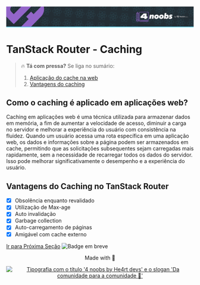 <p align="center">
  <a href="https://github.com/he4rt/4noobs" target="_blank" title="Clique para visualizar mais informações sobre o projeto 4noobs">
    <img src="../../../assets/global/header-4noobs.svg" alt="Cabeçalho do repositório representado pelo logotipo da He4rt, simbolizado por um coração roxo, na esquerda e a tipografia '4 noobs by He4rt devs' na direita">
  </a>
</p>

# TanStack Router - Caching

> 🔥 **Tá com pressa?** Se liga no sumário:
> 1. [Aplicação do cache na web](#como-o-caching-é-aplicado-em-aplicações-web)
> 2. [Vantagens do caching](#vantagens-do-caching-no-tanstack-router)

## Como o caching é aplicado em aplicações web?

Caching em aplicações web é uma técnica utilizada para armazenar dados em memória, a fim de aumentar a velocidade de acesso, diminuir a carga no servidor e melhorar a experiência do usuário com consistência na fluidez. Quando um usuário acessa uma rota específica em uma aplicação web, os dados e informações sobre a página podem ser armazenados em cache, permitindo que as solicitações subsequentes sejam carregadas mais rapidamente, sem a necessidade de recarregar todos os dados do servidor. Isso pode melhorar significativamente o desempenho e a experiência do usuário.

## Vantagens do Caching no **TanStack Router**

- [x] Obsolência enquanto revalidado
- [x] Utilização de Max-age
- [x] Auto invalidação
- [x] Garbage collection
- [x] Auto-carregamento de páginas
- [x] Amigável com cache externo

[Ir para Próxima Seção]() <img alt="Badge em breve" src="https://img.shields.io/badge/-EM%20BREVE-red">

<p align="center">Made with 💜</p>

<p align="center">
  <a href="https://github.com/he4rt/4noobs" target="_blank">
    <img src="../../../assets/global/footer-4noobs.svg" width="380" alt="Tipografia com o título '4 noobs by He4rt devs' e o slogan 'Da comunidade para a comunidade 💜'">
  </a>
</p>
